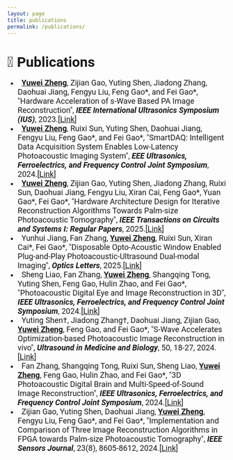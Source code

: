 ```yaml
---
layout: page
title: publications
permalink: /publications/
---
```


<!-- <u>下划线；<em>斜体  -->

# <span style="font-family: Roboto; font-size: 32px;">📝 Publications</span>
- <span style="font-family: Roboto;font-size: 18px;"> &nbsp; <u><strong>Yuwei Zheng</strong></u>, Zijian Gao, Yuting Shen, Jiadong Zhang, Daohuai Jiang, Fengyu Liu, Feng Gao*, and Fei Gao*, "Hardware Acceleration of s-Wave Based PA Image Reconstruction", <strong><em>IEEE International Ultrasonics Symposium (IUS)</em></strong>, 2023.[<a href="https://ieeexplore.ieee.org/document/10306958" target="_blank">Link</a>]</span>
- <span style="font-family: Roboto;font-size: 18px;"> &nbsp; <u><strong>Yuwei Zheng</strong></u>, Ruixi Sun, Yuting Shen, Daohuai Jiang, Fengyu Liu, Feng Gao*, and Fei Gao*, "SmartDAQ: Intelligent Data Acquisition System Enables Low-Latency Photoacoustic Imaging System", <strong><em>EEE Ultrasonics,
Ferroelectrics, and Frequency Control Joint Symposium</em></strong>, 2024.[<a href="https://ieeexplore.ieee.org/abstract/document/10793979" target="_blank">Link</a>]</span>
- <span style="font-family: Roboto;font-size: 18px;"> &nbsp; <u><strong>Yuwei Zheng</strong></u>, Zijian Gao, Yuting Shen, Jiadong Zhang, Ruixi Sun, Daohuai Jiang, Fengyu Liu, Xiran Cai, Feng Gao*, Yuan Gao*, Fei Gao*, "Hardware Architecture Design for Iterative Reconstruction Algorithms Towards
Palm-size Photoacoustic Tomography", <strong><em>IEEE Transactions on Circuits and Systems I: Regular Papers</em></strong>, 2025.[<a href="https://ieeexplore.ieee.org/document/11075611" target="_blank">Link</a>]</span>
- <span style="font-family: Roboto;font-size: 18px;"> &nbsp; Yunhui Jiang, Fan Zhang, <u><strong>Yuwei Zheng</strong></u>, Ruixi Sun, Xiran Cai*, Fei Gao*, "Disposable Opto-Acoustic Window Enabled Plug-and-Play Photoacoustic-Ultrasound Dual-modal Imaging", <strong><em>Optics Letters</em></strong>, 2025.[<a href="https://opg.optica.org/ol/ViewMedia.cfm?uri=ol-50-14-4582&seq=0&guid=e3e49d27-6803-478e-8671-903caa2bce99&html=true" target="_blank">Link</a>]</span>
- <span style="font-family: Roboto;font-size: 18px;"> &nbsp; Sheng Liao, Fan Zhang, <u><strong>Yuwei Zheng</strong></u>, Shangqing Tong, Yuting Shen, Feng Gao, Hulin Zhao, and Fei Gao*, "Photoacoustic Digital Eye and Image Reconstruction in 3D", <strong><em>IEEE Ultrasonics, Ferroelectrics, and Frequency
Control Joint Symposium</em></strong>, 2024.[<a href="https://ieeexplore.ieee.org/abstract/document/10793853" target="_blank">Link</a>]</span>
- <span style="font-family: Roboto;font-size: 18px;"> &nbsp; Yuting Shen†, Jiadong Zhang†, Daohuai Jiang, Zijian Gao, <u><strong>Yuwei Zheng</strong></u>, Feng Gao, and Fei Gao*, "S-Wave Accelerates Optimization-based Photoacoustic Image Reconstruction in vivo", <strong><em>Ultrasound in Medicine and Biology</em></strong>, 50, 18-27, 2024.[<a href="https://www.sciencedirect.com/science/article/abs/pii/S0301562923002466" target="_blank">Link</a>]</span>
- <span style="font-family: Roboto;font-size: 18px;"> &nbsp; Fan Zhang, Shangqing Tong, Ruixi Sun, Sheng Liao, <u><strong>Yuwei Zheng</strong></u>, Feng Gao, Hulin Zhao, and Fei Gao*, "3D Photoacoustic Digital Brain and Multi-Speed-of-Sound Image Reconstruction", <strong><em>IEEE Ultrasonics, Ferroelectrics, and Frequency Control Joint Symposium</em></strong>, 2024.[<a href="https://ieeexplore.ieee.org/document/10793805" target="_blank">Link</a>]</span>
- <span style="font-family: Roboto;font-size: 18px;"> &nbsp; Zijian Gao, Yuting Shen, Daohuai Jiang, <u><strong>Yuwei Zheng</strong></u>, Fengyu Liu, Feng Gao*, and Fei Gao*, "Implementation and Comparison of Three Image Reconstruction Algorithms in FPGA towards Palm-size Photoacoustic Tomography", <strong><em> IEEE Sensors Journal</em></strong>, 23(8), 8605-8612, 2024.[<a href="https://ieeexplore.ieee.org/document/10065417" target="_blank">Link</a>]</span>


